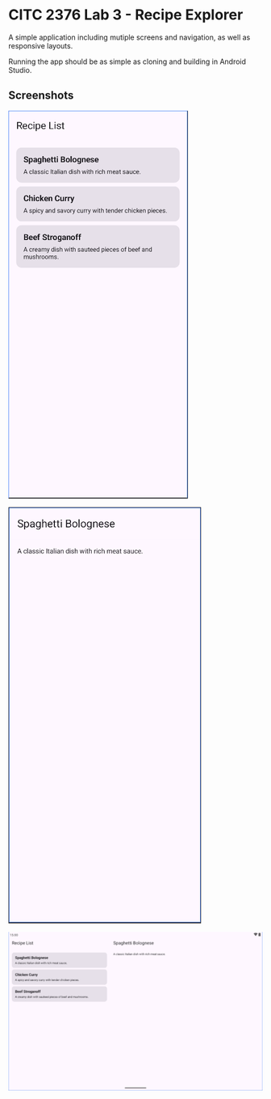 # CITC 2376 Lab 3 - Recipe Explorer
A simple application including mutiple screens and navigation, as well as responsive layouts.

Running the app should be as simple as cloning and building in Android Studio.

## Screenshots

![Compact List Screen](screenshots/CompactList.PNG?raw=true "Compact List Screen")

![Compact Detail Screen](screenshots/CompactDetail.PNG?raw=true "Compact Detail Screen")

![Tablet View](screenshots/TabletView.PNG?raw=true "Tablet View")

